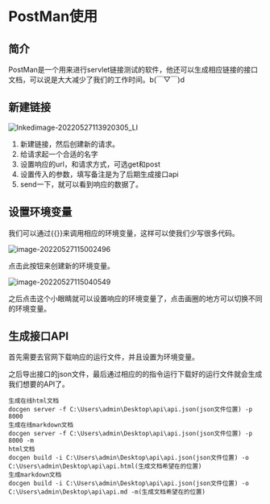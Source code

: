 # PostMan使用

## 简介

PostMan是一个用来进行servlet链接测试的软件，他还可以生成相应链接的接口文档，可以说是大大减少了我们的工作时间。b(￣▽￣)d

## 新建链接

![Inkedimage-20220527113920305_LI](C:\Users\SaoLinSiDaShiXiong\AppData\Roaming\Typora\typora-user-images\Inkedimage-20220527113920305_LI.jpg)

1. 新建链接，然后创建新的请求。
2. 给请求起一个合适的名字
3. 设置响应的url，和请求方式，可选get和post
4. 设置传入的参数，填写备注是为了后期生成接口api
5. send一下，就可以看到响应的数据了。

## 设置环境变量

我们可以通过{{}}来调用相应的环境变量，这样可以使我们少写很多代码。

![image-20220527115002496](C:\Users\SaoLinSiDaShiXiong\AppData\Roaming\Typora\typora-user-images\image-20220527115002496.png)

点击此按钮来创建新的环境变量。

![image-20220527115040549](C:\Users\SaoLinSiDaShiXiong\AppData\Roaming\Typora\typora-user-images\image-20220527115040549.png)

之后点击这个小眼睛就可以设置响应的环境变量了，点击画圈的地方可以切换不同的环境变量。

## 生成接口API

首先需要去官网下载响应的运行文件，并且设置为环境变量。

之后导出接口的json文件，最后通过相应的的指令运行下载好的运行文件就会生成我们想要的API了。

```
生成在线html文档
docgen server -f C:\Users\admin\Desktop\api\api.json(json文件位置) -p 8000
生成在线markdown文档
docgen server -f C:\Users\admin\Desktop\api\api.json(json文件位置) -p 8000 -m
html文档
docgen build -i C:\Users\admin\Desktop\api\api.json(json文件位置) -o C:\Users\admin\Desktop\api\api.html(生成文档希望在的位置)
生成markdown文档
docgen build -i C:\Users\admin\Desktop\api\api.json(json文件位置) -o C:\Users\admin\Desktop\api\api.md -m(生成文档希望在的位置)
```

